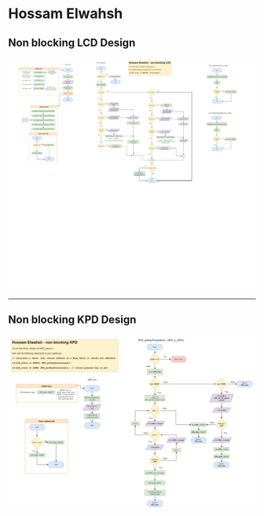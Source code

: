 # Hossam Elwahsh
## Non blocking LCD Design
![LCD](LCD_non_blocking.drawio.png)

---
## Non blocking KPD Design
![KPD](KPD_non_blocking.drawio.png)